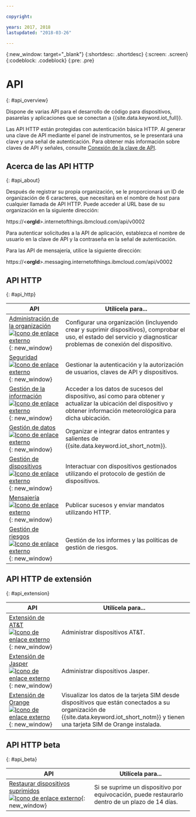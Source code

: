 ```yaml
---

copyright:

years: 2017, 2018
lastupdated: "2018-03-26"

---
```


{:new_window: target="\_blank"}
{:shortdesc: .shortdesc}
{:screen: .screen}
{:codeblock: .codeblock}
{:pre: .pre}


# API
{: #api_overview}

Dispone de varias API para el desarrollo de código para dispositivos, pasarelas y aplicaciones que se conectan a {{site.data.keyword.iot_full}}.

Las API HTTP están protegidas con autenticación básica HTTP. Al generar una clave de API mediante el panel de instrumentos, se le presentará una clave y una señal de autenticación. Para obtener más información sobre claves de API y señales, consulte [Conexión de la clave de API](../platform_authorization.html#api-key).


## Acerca de las API HTTP
{: #api_about}

Después de registrar su propia organización, se le proporcionará un ID de organización de 6 caracteres, que necesitará en el nombre de host para cualquier llamada de API HTTP. Puede acceder al URL base de su organización en la siguiente dirección:

https://<**orgId**>.internetofthings.ibmcloud.com/api/v0002

Para autenticar solicitudes a la API de aplicación, establezca el nombre de usuario en la clave de API y la contraseña en la señal de autenticación.

Para las API de mensajería, utilice la siguiente dirección:

https://<**orgId**>.messaging.internetofthings.ibmcloud.com/api/v0002

## API HTTP
{: #api_http}

API                     | Utilícela para...       
------------- | -------------
[Administración de la organización ![Icono de enlace externo](../../../icons/launch-glyph.svg)](https://docs.internetofthings.ibmcloud.com/apis/swagger/v0002/orgAdmin.html){: new_window} | Configurar una organización (incluyendo crear y suprimir dispositivos), comprobar el uso, el estado del servicio y diagnosticar problemas de conexión del dispositivo.
[Seguridad ![Icono de enlace externo](../../../icons/launch-glyph.svg)](https://docs.internetofthings.ibmcloud.com/apis/swagger/v0002/security.html){: new_window} | Gestionar la autenticación y la autorización de usuarios, claves de API y dispositivos.
[Gestión de la información ![Icono de enlace externo](../../../icons/launch-glyph.svg)](https://docs.internetofthings.ibmcloud.com/apis/swagger/v0002/info-mgmt.html){: new_window} |  Acceder a los datos de sucesos del dispositivo, así como para obtener y actualizar la ubicación del dispositivo y obtener información meteorológica para dicha ubicación. 
[Gestión de datos ![Icono de enlace externo](../../../icons/launch-glyph.svg)](https://docs.internetofthings.ibmcloud.com/apis/swagger/v0002/state-mgmt.html){: new_window}   |   Organizar e integrar datos entrantes y salientes de {{site.data.keyword.iot_short_notm}}.
[Gestión de dispositivos ![Icono de enlace externo](../../../icons/launch-glyph.svg)](https://docs.internetofthings.ibmcloud.com/apis/swagger/v0002/deviceMgmt.html){: new_window} | Interactuar con dispositivos gestionados utilizando el protocolo de gestión de dispositivos.
[Mensajería ![Icono de enlace externo](../../../icons/launch-glyph.svg)](https://docs.internetofthings.ibmcloud.com/apis/swagger/v0002/http-messaging.html){: new_window}   | Publicar sucesos y enviar mandatos utilizando HTTP.
[Gestión de riesgos ![Icono de enlace externo](../../../icons/launch-glyph.svg)](https://docs.internetofthings.ibmcloud.com/apis/swagger/v0002/riskmgmt.html){: new_window}   | Gestión de los informes y las políticas de gestión de riesgos.

## API HTTP de extensión
{: #api_extension}

API                     | Utilícela para...       
------------- | -------------
[Extensión de AT&T ![Icono de enlace externo](../../../icons/launch-glyph.svg)](https://docs.internetofthings.ibmcloud.com/apis/swagger/v0002/ext-atnt.html){: new_window} | Administrar dispositivos AT&T.
[Extensión de Jasper ![Icono de enlace externo](../../../icons/launch-glyph.svg)](https://docs.internetofthings.ibmcloud.com/apis/swagger/v0002/ext-jasper.html){: new_window} | Administrar dispositivos Jasper.
[Extensión de Orange ![Icono de enlace externo](../../../icons/launch-glyph.svg)](https://docs.internetofthings.ibmcloud.com/apis/swagger/v0002/ext-orange.html){: new_window} | Visualizar los datos de la tarjeta SIM desde dispositivos que están conectados a su organización de {{site.data.keyword.iot_short_notm}} y tienen una tarjeta SIM de Orange instalada.

## API HTTP beta
{: #api_beta}

API                     | Utilícela para...       
------------- | -------------
[Restaurar dispositivos suprimidos ![Icono de enlace externo](../../../icons/launch-glyph.svg)](https://docs.internetofthings.ibmcloud.com/apis/swagger/v0002-beta/restore-device-beta.html){: new_window}   | Si se suprime un dispositivo por equivocación, puede restaurarlo dentro de un plazo de 14 días.
